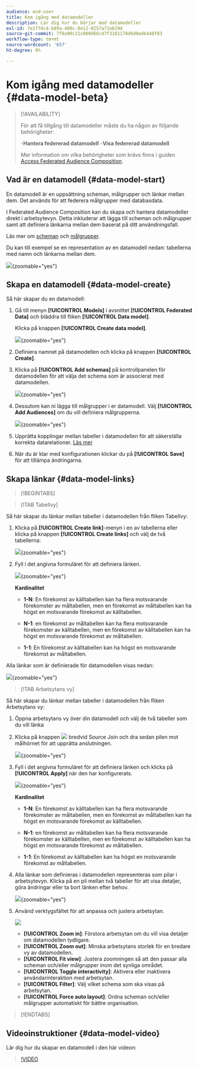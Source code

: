 ```yaml
---
audience: end-user
title: Kom igång med datamodeller
description: Lär dig hur du börjar med datamodeller
exl-id: 7e1f74c4-b89a-480c-8e12-0257a71e629d
source-git-commit: 7f8a90c21c000d66cd7f3181170d6d8edb448f83
workflow-type: tm+mt
source-wordcount: '657'
ht-degree: 0%

---
```



# Kom igång med datamodeller {#data-model-beta}

>[!AVAILABILITY]
>
>För att få tillgång till datamodeller måste du ha någon av följande behörigheter:
>
>-**Hantera federerad datamodell**
>-**Visa federerad datamodell**
>
>Mer information om vilka behörigheter som krävs finns i guiden [Access Federated Audience Composition](/help/start/feature-access.md).

## Vad är en datamodell {#data-model-start}

En datamodell är en uppsättning scheman, målgrupper och länkar mellan dem. Det används för att federera målgrupper med databasdata.

I Federated Audience Composition kan du skapa och hantera datamodeller direkt i arbetsytevyn. Detta inkluderar att lägga till scheman och målgrupper samt att definiera länkarna mellan dem baserat på ditt användningsfall.

Läs mer om [scheman](../customer/schemas.md#schema-start) och [målgrupper](../start/audiences.md).

Du kan till exempel se en representation av en datamodell nedan: tabellerna med namn och länkarna mellan dem.

![](assets/datamodel.png){zoomable="yes"}

## Skapa en datamodell {#data-model-create}

Så här skapar du en datamodell:

1. Gå till menyn **[!UICONTROL Models]** i avsnittet **[!UICONTROL Federated Data]** och bläddra till fliken **[!UICONTROL Data model]**.

   Klicka på knappen **[!UICONTROL Create data model]**.

   ![](assets/datamodel_create.png){zoomable="yes"}

1. Definiera namnet på datamodellen och klicka på knappen **[!UICONTROL Create]**.

1. Klicka på **[!UICONTROL Add schemas]** på kontrollpanelen för datamodellen för att välja det schema som är associerat med datamodellen.

   ![](assets/datamodel_schemas.png){zoomable="yes"}

1. Dessutom kan ni lägga till målgrupper i er datamodell. Välj **[!UICONTROL Add Audiences]** om du vill definiera målgrupperna.

   ![](assets/datamodel-audiences.png){zoomable="yes"}

1. Upprätta kopplingar mellan tabeller i datamodellen för att säkerställa korrekta datarelationer. [Läs mer](#data-model-links)

1. När du är klar med konfigurationen klickar du på **[!UICONTROL Save]** för att tillämpa ändringarna.

## Skapa länkar {#data-model-links}

>[!BEGINTABS]

>[!TAB Tabellvy]

Så här skapar du länkar mellan tabeller i datamodellen från fliken Tabellvy:

1. Klicka på **[!UICONTROL Create link]**-menyn i en av tabellerna eller klicka på knappen **[!UICONTROL Create links]** och välj de två tabellerna:

   ![](assets/datamodel_createlinks.png){zoomable="yes"}

1. Fyll i det angivna formuläret för att definiera länken.

   ![](assets/datamodel_link.png){zoomable="yes"}

   **Kardinalitet**

   * **1-N**: En förekomst av källtabellen kan ha flera motsvarande förekomster av måltabellen, men en förekomst av måltabellen kan ha högst en motsvarande förekomst av källtabellen.

   * **N-1**: en förekomst av måltabellen kan ha flera motsvarande förekomster av källtabellen, men en förekomst av källtabellen kan ha högst en motsvarande förekomst av måltabellen.

   * **1-1**: En förekomst av källtabellen kan ha högst en motsvarande förekomst av måltabellen.

Alla länkar som är definierade för datamodellen visas nedan:

![](assets/datamodel_alllinks.png){zoomable="yes"}

>[!TAB Arbetsytans vy]

Så här skapar du länkar mellan tabeller i datamodellen från fliken Arbetsytans vy:

1. Öppna arbetsytans vy över din datamodell och välj de två tabeller som du vill länka

1. Klicka på knappen ![](assets/do-not-localize/Smock_AddCircle_18_N.svg) bredvid Source Join och dra sedan pilen mot målhörnet för att upprätta anslutningen.

   ![](assets/datamodel.gif){zoomable="yes"}

1. Fyll i det angivna formuläret för att definiera länken och klicka på **[!UICONTROL Apply]** när den har konfigurerats.

   ![](assets/datamodel-canvas-1.png){zoomable="yes"}

   **Kardinalitet**

   * **1-N**: En förekomst av källtabellen kan ha flera motsvarande förekomster av måltabellen, men en förekomst av måltabellen kan ha högst en motsvarande förekomst av källtabellen.

   * **N-1**: en förekomst av måltabellen kan ha flera motsvarande förekomster av källtabellen, men en förekomst av källtabellen kan ha högst en motsvarande förekomst av måltabellen.

   * **1-1**: En förekomst av källtabellen kan ha högst en motsvarande förekomst av måltabellen.

1. Alla länkar som definieras i datamodellen representeras som pilar i arbetsytevyn. Klicka på en pil mellan två tabeller för att visa detaljer, göra ändringar eller ta bort länken efter behov.

   ![](assets/datamodel-canvas-2.png){zoomable="yes"}

1. Använd verktygsfältet för att anpassa och justera arbetsytan.

   ![](assets/datamodel-canvas-3.png)

   * **[!UICONTROL Zoom in]**: Förstora arbetsytan om du vill visa detaljer om datamodellen tydligare.
   * **[!UICONTROL Zoom out]**: Minska arbetsytans storlek för en bredare vy av datamodellen.
   * **[!UICONTROL Fit view]**: Justera zoomningen så att den passar alla scheman och/eller målgrupper inom det synliga området.
   * **[!UICONTROL Toggle interactivity]**: Aktivera eller inaktivera användarinteraktion med arbetsytan.
   * **[!UICONTROL Filter]**: Välj vilket schema som ska visas på arbetsytan.
   * **[!UICONTROL Force auto layout]**: Ordna scheman och/eller målgrupper automatiskt för bättre organisation.

>[!ENDTABS]

## Videoinstruktioner {#data-model-video}

Lär dig hur du skapar en datamodell i den här videon:

>[!VIDEO](https://video.tv.adobe.com/v/3432020)

